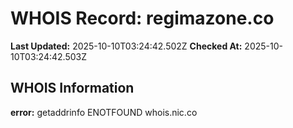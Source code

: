 # WHOIS Record: regimazone.co

**Last Updated:** 2025-10-10T03:24:42.502Z
**Checked At:** 2025-10-10T03:24:42.503Z

## WHOIS Information

**error:** getaddrinfo ENOTFOUND whois.nic.co

